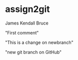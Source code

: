 # assign2git
James Kendall Bruce

"First comment"

"This is a change on newbranch"



"new git branch on GitHub"
